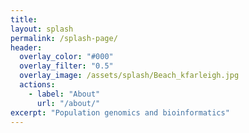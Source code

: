 ```yaml
---
title: 
layout: splash
permalink: /splash-page/
header:
  overlay_color: "#000"
  overlay_filter: "0.5"
  overlay_image: /assets/splash/Beach_kfarleigh.jpg
  actions:
    - label: "About"
      url: "/about/"
excerpt: "Population genomics and bioinformatics"
---
```

